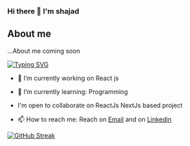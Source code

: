 ### Hi there 👋 I'm shajad

## About me

...About me coming soon

[![Typing SVG](https://readme-typing-svg.herokuapp.com?font=Fira+Code&pause=1000&color=1EA6F7&width=650&lines=Skills%3A+HTML+CSS+JavaScript+ReactJs+NextJs+MaterialUI+TailwindCSS)](https://git.io/typing-svg)

- 🔭 I’m currently working on React js

- 🌱 I’m currently learning: Programming 

- I'm open to collaborate on ReactJs NextJs based project

- 📫 How to reach me: Reach on [Email](mailto:shajadsheikh32@gmail.com "shajadsheikh32@gmail.com") and on [Linkedin](https://www.linkedin.com/in/shajad-sheikh-17445415a/) 

[![GitHub Streak](https://github-readme-streak-stats.herokuapp.com?user=itsshajad&theme=react)](https://git.io/streak-stats)

<!--
**itsshajad/itsshajad** is a ✨ _special_ ✨ repository because its `README.md` (this file) appears on your GitHub profile.

Here are some ideas to get you started:

- 🔭 I’m currently working on ...
- 🌱 I’m currently learning ...
- 👯 I’m looking to collaborate on ...
- 🤔 I’m looking for help with ...
- 💬 Ask me about ...
- 📫 How to reach me: ...
- 😄 Pronouns: ...
- ⚡ Fun fact: ...
-->
